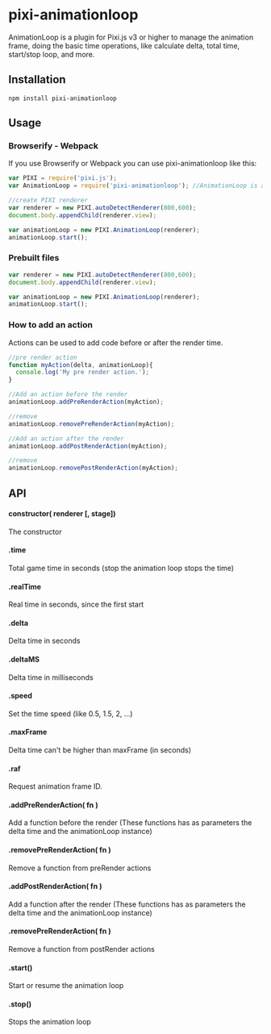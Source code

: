pixi-animationloop
======================

AnimationLoop is a plugin for Pixi.js v3 or higher to manage the animation frame, doing the basic time operations, like calculate delta, total time, start/stop loop, and more.

## Installation
```
npm install pixi-animationloop
```

## Usage
### Browserify - Webpack
If you use Browserify or Webpack you can use pixi-animationloop like this:

```js
var PIXI = require('pixi.js');
var AnimationLoop = require('pixi-animationloop'); //AnimationLoop is added automatically to the PIXI namespace

//create PIXI renderer
var renderer = new PIXI.autoDetectRenderer(800,600);
document.body.appendChild(renderer.view);

var animationLoop = new PIXI.AnimationLoop(renderer);
animationLoop.start();
```

### Prebuilt files

```js
var renderer = new PIXI.autoDetectRenderer(800,600);
document.body.appendChild(renderer.view);

var animationLoop = new PIXI.AnimationLoop(renderer);
animationLoop.start();
```

### How to add an action
Actions can be used to add code before or after the render time.

```js
//pre render action
function myAction(delta, animationLoop){
  console.log('My pre render action.');
}

//Add an action before the render
animationLoop.addPreRenderAction(myAction);

//remove
animationLoop.removePreRenderAction(myAction);

//Add an action after the render
animationLoop.addPostRenderAction(myAction);

//remove
animationLoop.removePostRenderAction(myAction);
```

## API
#### constructor( renderer [, stage])
The constructor
#### .time
Total game time in seconds (stop the animation loop stops the time)
#### .realTime
Real time in seconds, since the first start
#### .delta
Delta time in seconds
#### .deltaMS
Delta time in milliseconds
#### .speed
Set the time speed (like 0.5, 1.5, 2, ...)
#### .maxFrame
Delta time can't be higher than maxFrame (in seconds)
#### .raf
Request animation frame ID.
#### .addPreRenderAction( fn )
Add a function before the render (These functions has as parameters the delta time and the animationLoop instance)
#### .removePreRenderAction( fn )
Remove a function from preRender actions
#### .addPostRenderAction( fn )
Add a function after the render (These functions has as parameters the delta time and the animationLoop instance)
#### .removePreRenderAction( fn )
Remove a function from postRender actions
#### .start()
Start or resume the animation loop
#### .stop()
Stops the animation loop
